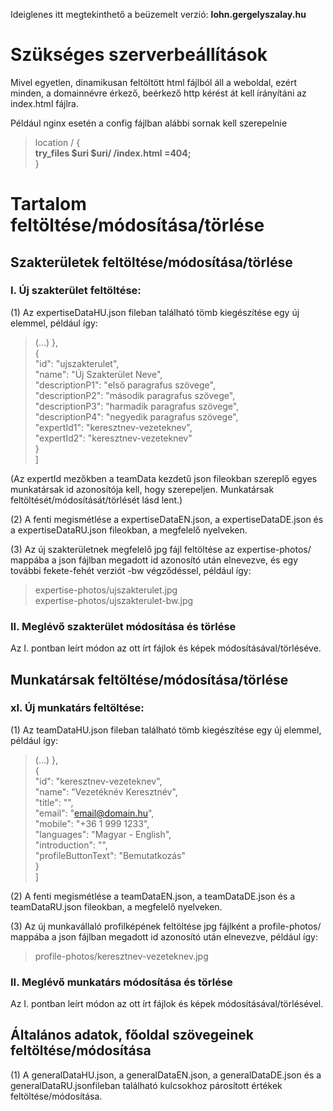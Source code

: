 Ideiglenes itt megtekinthető a beüzemelt verzió: <strong>lohn.gergelyszalay.hu</strong>

# Szükséges szerverbeállítások

Mivel egyetlen, dinamikusan feltöltött html fájlból áll a weboldal, ezért minden, a domainnévre érkező, beérkező http kérést át kell írányítáni az index.html fájlra.

Például nginx esetén a config fájlban alábbi sornak kell szerepelnie <br>

> location / { <br>
>		<strong>try_files $uri $uri/ /index.html =404;</strong> <br>
>	} <br>
  
# Tartalom feltöltése/módosítása/törlése

## Szakterületek feltöltése/módosítása/törlése

### I. Új szakterület feltöltése:

(1) Az expertiseDataHU.json fileban található tömb kiegészítése egy új elemmel, például így:

>(...) },<br>
>    {<br>
>        "id": "ujszakterulet",<br>
>        "name": "Új Szakterület Neve",<br>
>        "descriptionP1": "első paragrafus szövege",<br>
>        "descriptionP2": "második paragrafus szövege",<br>
>        "descriptionP3": "harmadik paragrafus szövege",<br>
>        "descriptionP4": "negyedik paragrafus szövege",<br>
>        "expertId1": "keresztnev-vezeteknev",<br>
>        "expertId2": "keresztnev-vezeteknev"<br>
>    }<br>
>]<br>

(Az expertId mezőkben a teamData kezdetű json fileokban szereplő egyes munkatársak id azonosítója kell, hogy szerepeljen. Munkatársak feltöltését/módosítását/törlését lásd lent.)

(2) A fenti megismétlése a expertiseDataEN.json, a expertiseDataDE.json és a expertiseDataRU.json fileokban, a megfelelő nyelveken.

(3) Az új szakterületnek megfelelő jpg fájl feltöltése az expertise-photos/ mappába a json fájlban megadott id azonosító után elnevezve, és egy további fekete-fehét verziót -bw végződéssel, például így:

>expertise-photos/ujszakterulet.jpg<br>
>expertise-photos/ujszakterulet-bw.jpg 

### II. Meglévő szakterület módosítása és törlése 

Az I. pontban leírt módon az ott írt fájlok és képek módosításával/törléséve.


## Munkatársak feltöltése/módosítása/törlése

### xI. Új munkatárs feltöltése:

(1) Az teamDataHU.json fileban található tömb kiegészítése egy új elemmel, például így:

>(...) },<br>
>    {<br>
>        "id": "keresztnev-vezeteknev",<br>
>        "name": "Vezetéknév Keresztnév",<br>
>        "title": "",<br>
>        "email": "email@domain.hu",<br>
>        "mobile": "+36 1 999 1233",<br>
>        "languages": "Magyar - English",<br>
>        "introduction": "",<br>
>        "profileButtonText": "Bemutatkozás"<br>
>    }<br>
>]<br>

(2) A fenti megismétlése a teamDataEN.json, a teamDataDE.json és a teamDataRU.json fileokban, a megfelelő nyelveken.

(3) Az új munkavállaló profilképének feltöltése jpg fájlként a profile-photos/ mappába a json fájlban megadott id azonosító után elnevezve, például így:

>profile-photos/keresztnev-vezeteknev.jpg

### II. Meglévő munkatárs módosítása és törlése 

Az I. pontban leírt módon az ott írt fájlok és képek módosításával/törlésével.


## Általános adatok, főoldal szövegeinek feltöltése/módosítása

(1) A generalDataHU.json, a generalDataEN.json, a generalDataDE.json és a generalDataRU.jsonfileban található kulcsokhoz párosított értékek feltöltése/módosítása.








